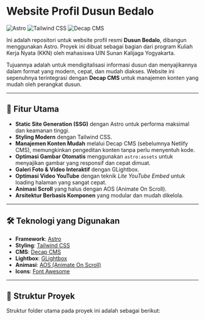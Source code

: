 # Website Profil Dusun Bedalo

![Astro](https://img.shields.io/badge/Astro-4.9.2-FF5D01?logo=astro)
![Tailwind CSS](https://img.shields.io/badge/Tailwind_CSS-3.4.3-38B2AC?logo=tailwind-css)
![Decap CMS](https://img.shields.io/badge/Decap_CMS-2.10.19-563D7C?logo=decap-cms)

Ini adalah repositori untuk website profil resmi **Dusun Bedalo**, dibangun menggunakan Astro. Proyek ini dibuat sebagai bagian dari program Kuliah Kerja Nyata (KKN) oleh mahasiswa UIN Sunan Kalijaga Yogyakarta.

Tujuannya adalah untuk mendigitalisasi informasi dusun dan menyajikannya dalam format yang modern, cepat, dan mudah diakses. Website ini sepenuhnya terintegrasi dengan **Decap CMS** untuk manajemen konten yang mudah oleh perangkat dusun.

***

## 🚀 Fitur Utama

* **Static Site Generation (SSG)** dengan Astro untuk performa maksimal dan keamanan tinggi.
* **Styling Modern** dengan Tailwind CSS.
* **Manajemen Konten Mudah** melalui Decap CMS (sebelumnya Netlify CMS), memungkinkan pengeditan konten tanpa perlu menyentuh kode.
* **Optimasi Gambar Otomatis** menggunakan `astro:assets` untuk menyajikan gambar yang responsif dan cepat dimuat.
* **Galeri Foto & Video Interaktif** dengan GLightbox.
* **Optimasi Video YouTube** dengan teknik *Lite YouTube Embed* untuk loading halaman yang sangat cepat.
* **Animasi Scroll** yang halus dengan AOS (Animate On Scroll).
* **Arsitektur Berbasis Komponen** yang modular dan mudah dikelola.

***

## 🛠️ Teknologi yang Digunakan

* **Framework**: [Astro](https://astro.build/)
* **Styling**: [Tailwind CSS](https://tailwindcss.com/)
* **CMS**: [Decap CMS](https://decapcms.org/)
* **Lightbox**: [GLightbox](https://biati-digital.github.io/glightbox/)
* **Animasi**: [AOS (Animate On Scroll)](https://michalsnik.github.io/aos/)
* **Icons**: [Font Awesome](https://fontawesome.com/)

***

## 📁 Struktur Proyek

Struktur folder utama pada proyek ini adalah sebagai berikut: